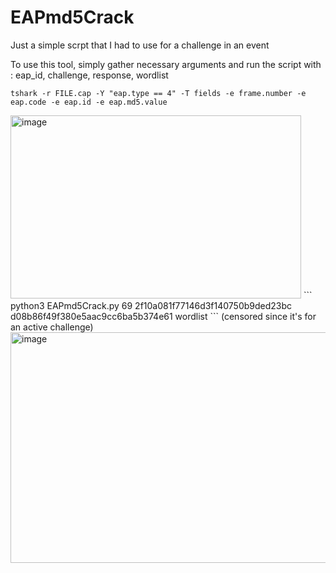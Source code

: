 # EAPmd5Crack
Just a simple scrpt that I had to use for a challenge in an event 

To use this tool, simply gather necessary arguments and run the script with : eap_id, challenge, response, wordlist
```
tshark -r FILE.cap -Y "eap.type == 4" -T fields -e frame.number -e eap.code -e eap.id -e eap.md5.value
```
<img width="465" height="293" alt="image" src="https://github.com/user-attachments/assets/b5585e5f-6e07-412b-b860-cacd1218d035" />
```
python3 EAPmd5Crack.py 69 2f10a081f77146d3f140750b9ded23bc d08b86f49f380e5aac9cc6ba5b374e61 wordlist 
```
(censored since it's for an active challenge)
<img width="518" height="369" alt="image" src="https://github.com/user-attachments/assets/8c74f75d-739a-4a9d-bb15-613ffbb64607" />
